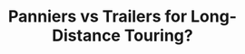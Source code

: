 ---
layout: community
category: community
title: "Panniers vs Trailers for Long-Distance Touring?"
description: "Trailers vs painers?  With panniers I can hop on a bus and get whisked to the other end of the city for a few dollars. Trailer does not offer that option.  Easier to organize your gear. I would prefer using bikepacking bags, but my very small bike frame doesn't carry much."
isTopLevel: false
isSingleLevel: false
isArticle: false
datePublished: 2022-07-16 18:24:00 +0300
dateModified: 2022-07-16 18:24:00 +0300
published: false
---